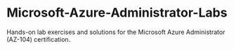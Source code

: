 # Microsoft-Azure-Administrator-Labs
Hands-on lab exercises and solutions for the Microsoft Azure Administrator (AZ-104) certification.
